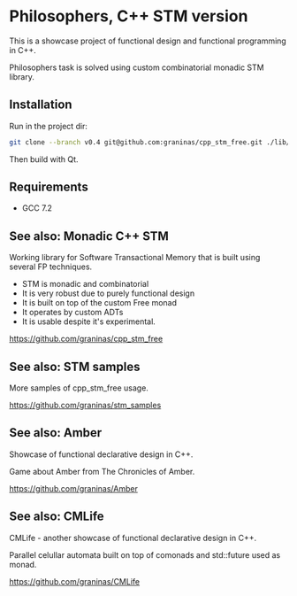 Philosophers, C++ STM version
=============================

This is a showcase project of functional design and functional programming in C++.

Philosophers task is solved using custom combinatorial monadic STM library.

Installation
------------

Run in the project dir:

```bash
git clone --branch v0.4 git@github.com:graninas/cpp_stm_free.git ./lib/cpp_stm
```

Then build with Qt.

Requirements
------------

- GCC 7.2

See also: Monadic C++ STM
-------------------------

Working library for Software Transactional Memory that is built using several FP techniques.

- STM is monadic and combinatorial
- It is very robust due to purely functional design
- It is built on top of the custom Free monad
- It operates by custom ADTs
- It is usable despite it's experimental.

https://github.com/graninas/cpp_stm_free

See also: STM samples
---------------------

More samples of cpp_stm_free usage.

https://github.com/graninas/stm_samples

See also: Amber
---------------

Showcase of functional declarative design in C++.

Game about Amber from The Chronicles of Amber.

https://github.com/graninas/Amber

See also: CMLife
----------------

CMLife - another showcase of functional declarative design in C++.

Parallel celullar automata built on top of comonads and std::future used as monad.

https://github.com/graninas/CMLife
